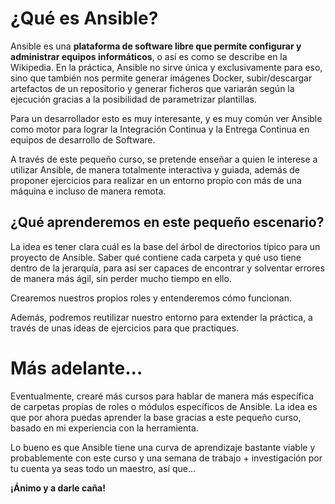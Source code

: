 # ¿Qué es Ansible?
Ansible es una **plataforma de software libre que permite configurar y administrar equipos informáticos**, o así es como se describe en la Wikipedia.
En la práctica, Ansible no sirve única y exclusivamente para eso, sino que también nos permite generar imágenes Docker, subir/descargar artefactos de un repositorio y generar ficheros que variarán según la ejecución gracias a la posibilidad de parametrizar plantillas. 

Para un desarrollador esto es muy interesante, y es muy común ver Ansible como motor para lograr la Integración Continua y la Entrega Continua en equipos de desarrollo de Software.

A través de este pequeño curso, se pretende enseñar a quien le interese a utilizar Ansible, de manera totalmente interactiva y guiada, además de proponer ejercicios para realizar en un entorno propio con más de una máquina e incluso de manera remota.

## ¿Qué aprenderemos en este pequeño escenario?
La idea es tener clara cuál es la base del árbol de directorios típico para un proyecto de Ansible. Saber qué contiene cada carpeta y qué uso tiene dentro de la jerarquía, para así ser capaces de encontrar y solventar errores de manera más ágil, sin perder mucho tiempo en ello.

Crearemos nuestros propios roles y entenderemos cómo funcionan. 

Además, podremos reutilizar nuestro entorno para extender la práctica, a través de unas ideas de ejercicios para que practiques.

# Más adelante...
Eventualmente, crearé más cursos para hablar de manera más específica de carpetas propias de roles o módulos específicos de Ansible. La idea es que por ahora puedas aprender la base gracias a este pequeño curso, basado en mi experiencia con la herramienta. 

Lo bueno es que Ansible tiene una curva de aprendizaje bastante viable y probablemente con este curso y una semana de trabajo + investigación por tu cuenta ya seas todo un maestro, así que... 

**¡Ánimo y a darle caña!**